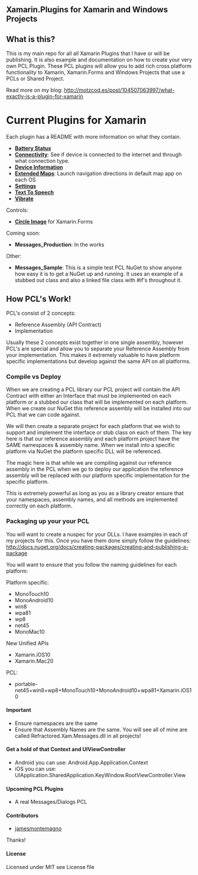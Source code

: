 ## Xamarin.Plugins for Xamarin and Windows Projects

## What is this?
This is my main repo for all all Xamarin Plugins that I have or will be publishing. It is also example and documentation on how to create your very own PCL Plugin. These PCL plugins will allow you to add rich cross platform functionality to Xamarin, Xamarin.Forms and Windows Projects that use a PCLs or Shared Project.

Read more on my blog: http://motzcod.es/post/104507063997/what-exactly-is-a-plugin-for-xamarin

# Current Plugins for Xamarin

Each plugin has a README with more information on what they contain.
* **[Battery Status](https://github.com/jamesmontemagno/Xamarin.Plugins/tree/master/Battery)**
* **[Connectivity](https://github.com/jamesmontemagno/Xamarin.Plugins/tree/master/Connectivity)**: See if device is connected to the internet and through what connection type.
* **[Device Information](https://github.com/jamesmontemagno/Xamarin.Plugins/tree/master/DeviceInfo)**
* **[Extended Maps](https://github.com/jamesmontemagno/Xamarin.Plugins/tree/master/ExternalMaps)**: Launch navigation directions in default map app on each OS
* **[Settings](https://github.com/jamesmontemagno/Xamarin.Plugins/tree/master/Settings)**
* **[Text To Speech](https://github.com/jamesmontemagno/Xamarin.Plugins/tree/master/TextToSpeech)**
* **[Vibrate](https://github.com/jamesmontemagno/Xamarin.Plugins/tree/master/Vibrate)**

Controls:
* **[Circle Image](https://github.com/jamesmontemagno/Xamarin.Plugins/tree/master/ImageCircle)** for Xamarin.Forms

Coming soon:
* **Messages_Production**: In the works

Other:
* **Messages_Sample**: This is a simple test PCL NuGet to show anyone how easy it is to get a NuGet up and running. It uses an example of a stubbed out class and also a linked file class with #if's throughout it.


## How PCL's Work!

PCL's consist of 2 concepts:

* Reference Assembly (API Contract)
* Implementation

Usually these 2 concepts exist together in one single assembly, however PCL's are special and allow you to separate your Reference Assembly from your implementation. This makes it extremely valuable to have platform specific implementations but develop against the same API on all platforms.

### Compile vs Deploy

When we are creating a PCL library our PCL project will contain the API Contract with either an Interface that must be implemented on each platform or a stubbed our class that will be implemented on each platform. When we create our NuGet this reference assembly will be installed into our PCL that we can code against. 

We will then create a separate project for each platform that we wish to support and implement the interface or stub class on each of them. The key here is that our reference assembly and each platform project have the SAME namespaces & assembly name. When we install into a specific platform via NuGet the platform specific DLL will be referenced.

The magic here is that while we are compiling against our reference assembly in the PCL when we go to deploy our application the reference assembly will be replaced with our platform specific implementation for the specific platform.

This is extremely powerful as long as you as a library creator ensure that your namespaces, assembly names, and all methods are implemented correctly on each platform.

### Packaging up your your PCL

You will want to create a nuspec for your DLLs. I have examples in each of my projects for this. Once you have them done simply follow the guidelines: http://docs.nuget.org/docs/creating-packages/creating-and-publishing-a-package

You will want to ensure that you follow the naming guidelines for each platform:

Platform specific: 

* MonoTouch10
* MonoAndroid10
* win8
* wpa81
* wp8
* net45
* MonoMac10

New Unified APIs 

* Xamarin.iOS10 
* Xamarin.Mac20

PCL:

* portable-net45+win8+wp8+MonoTouch10+MonoAndroid10+wpa81+Xamarin.iOS10 

#### Important

* Ensure namespaces are the same
* Ensure that Assembly Names are the same. You will see all of mine are called Refractored.Xam.Messages.dll in all projects!


#### Get a hold of that Context and UIViewController
* Android you can use: Android.App.Application.Context
* iOS you can use: UIApplication.SharedApplication.KeyWindow.RootViewController.View

#### Upcoming PCL Plugins
* A real Messages/Dialogs PCL

#### Contributors
* [jamesmontemagno](https://github.com/jamesmontemagno)

Thanks!

#### License
Licensed under MIT see License file
